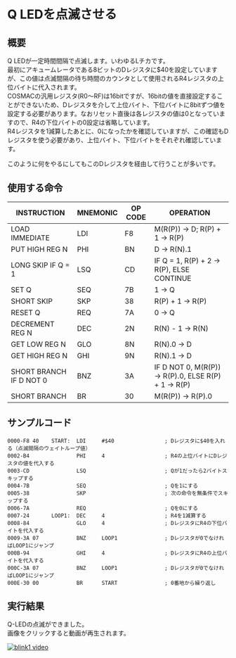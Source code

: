 # Q LEDを点滅させる

## 概要
Q LEDが一定時間間隔で点滅します。いわゆるLチカです。  
最初にアキュームレータである8ビットのDレジスタに$40を設定していますが、この値は点滅間隔の待ち時間のカウンタとして使用されるR4レジスタの上位バイトに代入されます。  
COSMACの汎用レジスタ(R0〜RF)は16bitですが、16bitの値を直接設定することができないため、Dレジスタを介して上位バイト、下位バイトに8bitずつ値を設定する必要があります。なおリセット直後は各レジスタの値は0となっていますので、R4の下位バイトの0設定は省略しています。  
R4レジスタを1減算したあとに、0になったかを確認していますが、この確認もDレジスタを使う必要があり、上位バイト、下位バイトをそれぞれ確認しています。  

このように何をやるにしてもこのDレジスタを経由して行うことが多いです。

## 使用する命令
|INSTRUCTION|MNEMONIC|OP CODE|OPERATION|
|---|---|---|---|
|LOAD IMMEDIATE|LDI|F8|M(R(P)) → D; R(P) + 1 → R(P)|
|PUT HIGH REG N|PHI|BN|D → R(N).1|
|LONG SKIP IF Q = 1|LSQ|CD|IF Q = 1, R(P) + 2 → R(P), ELSE CONTINUE|
|SET Q|SEQ|7B|1 → Q|
|SHORT SKIP|SKP|38|R(P) + 1 → R(P)|
|RESET Q|REQ|7A|0 → Q|
|DECREMENT REG N|DEC|2N|R(N) - 1 → R(N)|
|GET LOW REG N|GLO|8N|R(N).0 → D|
|GET HIGH REG N|GHI|9N|R(N).1 → D|
|SHORT BRANCH IF D NOT 0|BNZ|3A|IF D NOT 0, M(R(P)) → R(P).0, ELSE R(P) + 1 → R(P)|
|SHORT BRANCH|BR|30|M(R(P)) → R(P).0|

## サンプルコード

```
0000-F8 40    START:  LDI     #$40                ; Dレジスタに$40を入れる（点滅間隔のウェイトループ値）
0002-B4               PHI     4                   ; R4の上位バイトにDレジスタの値を代入する
0003-CD               LSQ                         ; Qが1だったら2バイトスキップする
0004-7B               SEQ                         ; Qを1にする
0005-38               SKP                         ; 次の命令を無条件でスキップする
0006-7A               REQ                         ; Qを0にする
0007-24       LOOP1:  DEC     4                   ; R4を1減算する
0008-84               GLO     4                   ; DレジスタにR4の下位バイトを代入する
0009-3A 07            BNZ     LOOP1               ; Dレジスタが0でなければLOOP1にジャンプ
000B-94               GHI     4                   ; DレジスタにR4の上位バイトを代入する
000C-3A 07            BNZ     LOOP1               ; Dレジスタが0でなければLOOP1にジャンプ
000E-30 00            BR      START               ; 0番地から繰り返し
```

## 実行結果
Q-LEDの点滅ができました。  
画像をクリックすると動画が再生されます。

[![blink1 video](https://img.youtube.com/vi/glT6MU6y57Q/0.jpg)](https://www.youtube.com/watch?v=glT6MU6y57Q)